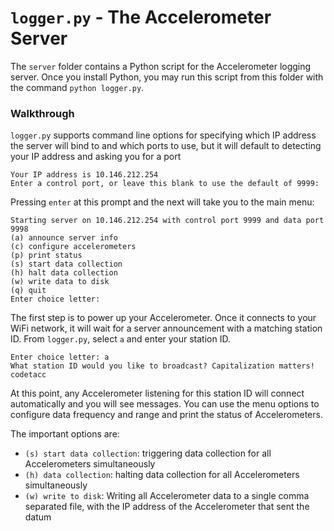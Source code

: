 # `logger.py` - The Accelerometer Server

The `server` folder contains a Python script for the Accelerometer logging server. Once you install Python, you may run this script from this folder with the command `python logger.py`. 

### Walkthrough

`logger.py` supports command line options for specifying which IP address the server will bind to and which ports to use, but it will default to detecting your IP address and asking you for a port

```
Your IP address is 10.146.212.254
Enter a control port, or leave this blank to use the default of 9999:
```

Pressing `enter` at this prompt and the next will take you to the main menu:

```
Starting server on 10.146.212.254 with control port 9999 and data port 9998
(a) announce server info
(c) configure accelerometers
(p) print status
(s) start data collection
(h) halt data collection
(w) write data to disk
(q) quit
Enter choice letter:
```

The first step is to power up your Accelerometer. Once it connects to your WiFi network, it will wait for a server announcement with a matching station ID. From `logger.py`, select `a` and enter your station ID.

```
Enter choice letter: a
What station ID would you like to broadcast? Capitalization matters! codetacc
```

At this point, any Accelerometer listening for this station ID will connect automatically and you will see messages. You can use the menu options to configure data frequency and range and print the status of Accelerometers. 

The important options are:

- `(s) start data collection`: triggering data collection for all Accelerometers simultaneously
- `(h) data collection`: halting data collection for all Accelerometers simultaneously
- `(w) write to disk`: Writing all Accelerometer data to a single comma separated file, with the IP address of the Accelerometer that sent the datum